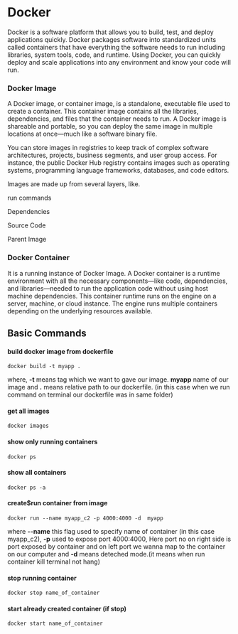 
# Docker 

Docker is a software platform that allows you to build, test, and deploy applications quickly. Docker packages software into standardized units called containers that have everything the software needs to run including libraries, system tools, code, and runtime. Using Docker, you can quickly deploy and scale applications into any environment and know your code will run.

### Docker Image
A Docker image, or container image, is a standalone, executable file used to create a container. This container image contains all the libraries, dependencies, and files that the container needs to run. A Docker image is shareable and portable, so you can deploy the same image in multiple locations at once—much like a software binary file. 

You can store images in registries to keep track of complex software architectures, projects, business segments, and user group access. For instance, the public Docker Hub registry contains images such as operating systems, programming language frameworks, databases, and code editors. 

Images are made up from several layers, like.

run commands

Dependencies

Source Code
    
Parent Image


### Docker Container

It is a running instance of Docker Image. A Docker container is a runtime environment with all the necessary components—like code, dependencies, and libraries—needed to run the application code without using host machine dependencies. This container runtime runs on the engine on a server, machine, or cloud instance. The engine runs multiple containers depending on the underlying resources available. 


## Basic Commands

#### build docker image from dockerfile
``` 
docker build -t myapp .
```
where,  **-t** means tag which we want to gave our image. **myapp** name of our image and **.** means relative path to our dockerfile. (in this case when we run command on terminal our dockerfile was in same folder)


#### get all images
``` 
docker images
```

#### show only running containers
```
docker ps
```


#### show all containers 
```
docker ps -a
```


#### create$run container from image 
```
docker run --name myapp_c2 -p 4000:4000 -d  myapp

```

where **--name** this flag used to specify name of container (in this case myapp_c2), **-p** used to expose port 4000:4000, Here port no on right side is port exposed by container and on left port we wanna map to the container on our computer and **-d** means deteched mode.(it means when run container kill terminal not hang)


#### stop running container
```
docker stop name_of_container
```


#### start already created container (if stop)
```
docker start name_of_container
```